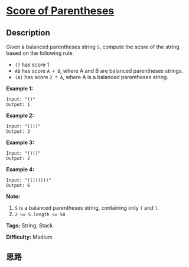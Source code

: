 # [Score of Parentheses][title]

## Description

Given a balanced parentheses string `S`, compute the score of the string based
on the following rule:

  * `()` has score 1
  * `AB` has score `A + B`, where A and B are balanced parentheses strings.
  * `(A)` has score `2 * A`, where A is a balanced parentheses string.



**Example 1:**
            Input: "()"    Output: 1    

**Example 2:**
            Input: "(())"    Output: 2    

**Example 3:**
            Input: "()()"    Output: 2    

**Example 4:**
            Input: "(()(()))"    Output: 6    



**Note:**

  1. `S` is a balanced parentheses string, containing only `(` and `)`.
  2. `2 <= S.length <= 50`


**Tags:** String, Stack

**Difficulty:** Medium

## 思路

[title]: https://leetcode.com/problems/score-of-parentheses
